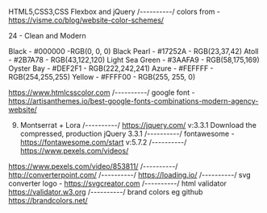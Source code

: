 HTML5,CSS3,CSS Flexbox and jQuery
/----------/
colors from - https://visme.co/blog/website-color-schemes/

24 - Clean and Modern

Black - #000000 -RGB(0, 0, 0)
Black Pearl - #17252A - RGB(23,37,42)
Atoll - #2B7A78 - RGB(43,122,120)
Light Sea Green - #3AAFA9 - RGB(58,175,169)
Oyster Bay - #DEF2F1 - RGB(222,242,241)
Azure - #FEFFFF - RGB(254,255,255)
Yellow - #FFFF00 - RGB(255, 255, 0)

https://www.htmlcsscolor.com
/----------/
google font - https://artisanthemes.io/best-google-fonts-combinations-modern-agency-website/

9. Montserrat + Lora
/----------/
https://jquery.com/ v:3.3.1
Download the compressed, production jQuery 3.3.1
/----------/
fontawesome - https://fontawesome.com/start v:5.7.2
/----------/
https://www.pexels.com/videos/

https://www.pexels.com/video/853811/
/----------/
http://converterpoint.com/
/----------/
https://loading.io/
/----------/
svg converter logo - https://svgcreator.com
/----------/
html validator https://validator.w3.org
/----------/
brand colors eg github https://brandcolors.net/


